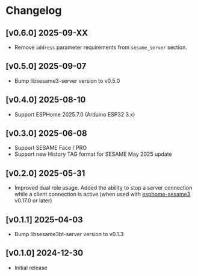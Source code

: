 # Changelog

## [v0.6.0] 2025-09-XX
- Remove `address` parameter requirements from `sesame_server` section.

## [v0.5.0] 2025-09-07
- Bump libsesame3-server version to v0.5.0

## [v0.4.0] 2025-08-10
- Support ESPHome 2025.7.0 (Arduino ESP32 3.x)

## [v0.3.0] 2025-06-08
- Support SESAME Face / PRO
- Support new History TAG format for SESAME May 2025 update

## [v0.2.0] 2025-05-31
- Improved dual role usage. Added the ability to stop a server connection while a client connection is active (when used with [esphome-sesame3](https://github.com/homy-newfs8/esphome-sesame3) v0.17.0 or later)

## [v0.1.1] 2025-04-03

- Bump libsesame3bt-server version to v0.1.3

## [v0.1.0] 2024-12-30

- Initial release
